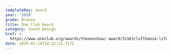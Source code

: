```yaml
---
templateKey: award
year: '2018'
grade: Bronze
title: One Club Award
category: Sound Design
href: >-
  https://www.oneclub.org/awards/theoneshow/-award/31163/lufthansa-lifechangingplaces-lofoten
date: 2020-01-14T10:22:12.717Z
---
```


